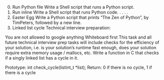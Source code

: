 0. Run Python file
Write a Shell script that runs a Python script.
1. Run inline
Write a Shell script that runs Python code.
.
.
.
.
9. Easter Egg
Write a Python script that prints “The Zen of Python”, by TimPeters, followed by a new line.
10. Linked list cycle
Technical interview preparation:

You are not allowed to google anything
Whiteboard first
This task and all future technical interview prep tasks will include checks for the efficiency of your solution, i.e. is your solution’s runtime fast enough, does your solution require extra memory usage / mallocs, etc.
Write a function in C that checks if a singly linked list has a cycle in it.

Prototype: int check_cycle(listint_t *list);
Return: 0 if there is no cycle, 1 if there is a cycle
